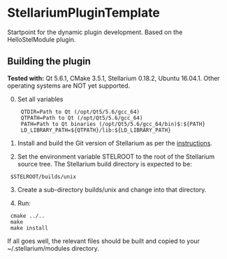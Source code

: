 # StellariumPluginTemplate 

Startpoint for the dynamic plugin development. Based on the HelloStelModule plugin. 

## Building the plugin

**Tested with:** Qt 5.6.1, CMake 3.5.1, Stellarium 0.18.2, Ubuntu 16.04.1. 
Other operating systems are NOT yet supported.

0. Set all variables
   ```    
    QTDIR=Path to Qt (/opt/Qt5/5.6/gcc_64)
    QTPATH=Path to Qt (/opt/Qt5/5.6/gcc_64)
    PATH=Path to Qt binaries (/opt/Qt5/5.6/gcc_64/bin)$:${PATH}
    LD_LIBRARY_PATH=${QTPATH}/lib:${LD_LIBRARY_PATH}
   ```

1.  Install and build the Git version of Stellarium as per the [instructions](https://github.com/Stellarium/stellarium/blob/master/BUILDING.md).

2.  Set the environment variable STELROOT to the root of the Stellarium
source tree.  The Stellarium build directory is expected to be:

   ```
    $STELROOT/builds/unix 
   ```

3.  Create a sub-directory builds/unix and change into that directory. 

4.  Run:

   ```
    cmake ../.. 
    make
    make install
   ```
   
If all goes well, the relevant files should be built and copied to your 
~/.stellarium/modules directory.


